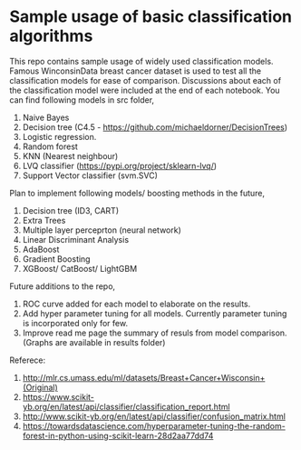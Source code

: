 # Sample usage of basic classification algorithms

This repo contains sample usage of widely used classification models. Famous WinconsinData breast cancer dataset is used to test all the classification models for ease of comparison. Discussions about each of the classification model were included at the end of each notebook. You can find following models in src folder,

1. Naive Bayes
2. Decision tree (C4.5 - https://github.com/michaeldorner/DecisionTrees)
3. Logistic regression.
4. Random forest
5. KNN (Nearest neighbour)
6. LVQ classifier (https://pypi.org/project/sklearn-lvq/)
7. Support Vector classifier (svm.SVC)

Plan to implement following models/ boosting methods in the future,

1. Decision tree (ID3, CART)
2. Extra Trees
3. Multiple layer perceprton (neural network)
4. Linear Discriminant Analysis
5. AdaBoost
6. Gradient Boosting
7. XGBoost/ CatBoost/ LightGBM

Future additions to the repo,

1. ROC curve added for each model to elaborate on the results.
2. Add hyper parameter tuning for all models. Currently parameter tuning is incorporated only for few.
3. Improve read me page the summary of resuls from model comparison. (Graphs are available in results folder)

Referece:
1. http://mlr.cs.umass.edu/ml/datasets/Breast+Cancer+Wisconsin+(Original)
2. https://www.scikit-yb.org/en/latest/api/classifier/classification_report.html
3. http://www.scikit-yb.org/en/latest/api/classifier/confusion_matrix.html
4. https://towardsdatascience.com/hyperparameter-tuning-the-random-forest-in-python-using-scikit-learn-28d2aa77dd74
